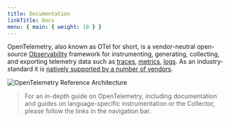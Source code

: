 ```yaml
---
title: Documentation
linkTitle: Docs
menu: { main: { weight: 10 } }
---
```


OpenTelemetry, also known as OTel for short, is a vendor-neutral open-source
[Observability](concepts/observability-primer/#what-is-observability) framework
for instrumenting, generating, collecting, and exporting telemetry data such as
[traces](concepts/observability-primer/#distributed-traces),
[metrics](concepts/observability-primer/#reliability--metrics),
[logs](concepts/observability-primer/#logs). As an industry-standard it is
[natively supported by a number of vendors](/ecosystem/vendors/).

![OpenTelemetry Reference Architecture](/img/otel_diagram.png)

> For an in-depth guide on OpenTelemetry, including documentation and guides on
> language-specific instrumentation or the Collector, please follow the links in
> the navigation bar.

